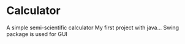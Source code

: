 # Calculator
A simple semi-scientific calculator
My first project with java...
Swing package is used for GUI
